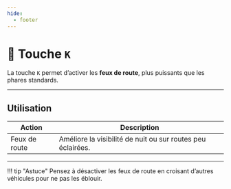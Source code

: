 ```yaml
---
hide:
  - footer
---
```


# 🔘 Touche `K`

La touche `K` permet d’activer les **feux de route**, plus puissants que les phares standards.

---

## Utilisation

| Action         | Description                                                  |
|----------------|--------------------------------------------------------------|
| Feux de route  | Améliore la visibilité de nuit ou sur routes peu éclairées.  |

---

!!! tip "Astuce"
    Pensez à désactiver les feux de route en croisant d’autres véhicules pour ne pas les éblouir.
